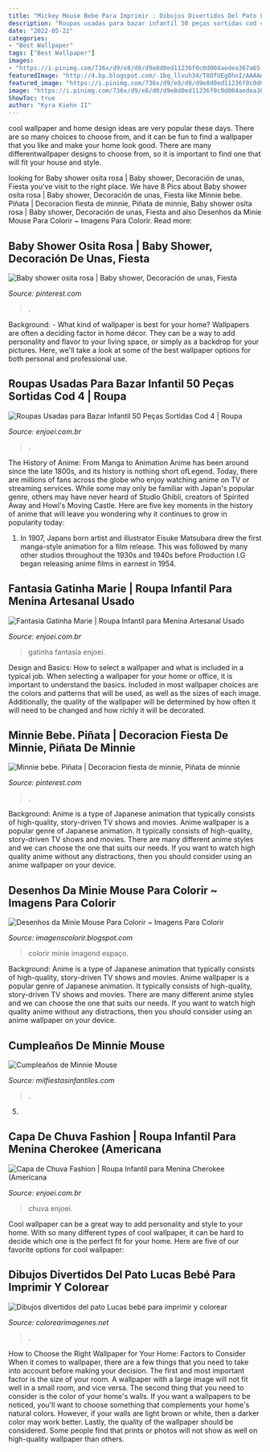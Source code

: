 ```yaml
---
title: "Mickey Mouse Bebe Para Imprimir : Dibujos Divertidos Del Pato Lucas Bebé Para Imprimir Y Colorear"
description: "Roupas usadas para bazar infantil 50 peças sortidas cod 4"
date: "2022-05-22"
categories:
- "Best Wallpaper"
tags: ["Best Wallpaper"]
images:
- "https://i.pinimg.com/736x/d9/e8/d0/d9e8d0ed11236f0c0d004aedea367a65.jpg"
featuredImage: "http://4.bp.blogspot.com/-1bq_llvuh34/T8OfUEg0hnI/AAAAAAAABF0/GVgPxHk2CCE/s1600/Minie+Mouse+Para+Colorir+%25286%2529.jpg"
featured_image: "https://i.pinimg.com/736x/d9/e8/d0/d9e8d0ed11236f0c0d004aedea367a65.jpg"
image: "https://i.pinimg.com/736x/d9/e8/d0/d9e8d0ed11236f0c0d004aedea367a65.jpg"
ShowToc: true
author: "Kyra Kiehn II"
---
```



cool wallpaper and home design ideas are very popular these days. There are so many choices to choose from, and it can be fun to find a wallpaper that you like and make your home look good. There are many differentwallpaper designs to choose from, so it is important to find one that will fit your house and style.

	

		
looking for Baby shower osita rosa | Baby shower, Decoración de unas, Fiesta you've visit to the right place. We have 8 Pics about Baby shower osita rosa | Baby shower, Decoración de unas, Fiesta like Minnie bebe. Piñata | Decoracion fiesta de minnie, Piñata de minnie, Baby shower osita rosa | Baby shower, Decoración de unas, Fiesta and also Desenhos da Minie Mouse Para Colorir ~ Imagens Para Colorir. Read more:
		
    
## Baby Shower Osita Rosa | Baby Shower, Decoración De Unas, Fiesta

<img loading=lazy src="https://i.pinimg.com/736x/d9/e8/d0/d9e8d0ed11236f0c0d004aedea367a65.jpg" onerror="this.onerror=null;this.src='https://tse4.mm.bing.net/th?id=OIP.xagL3H9jViA-m2Cypgy4VgHaJ2&amp;pid=15.1';" alt="Baby shower osita rosa | Baby shower, Decoración de unas, Fiesta">

_Source: pinterest.com_

>. 

	

Background: - What kind of wallpaper is best for your home?
Wallpapers are often a deciding factor in home décor. They can be a way to add personality and flavor to your living space, or simply as a backdrop for your pictures. Here, we'll take a look at some of the best wallpaper options for both personal and professional use.

    
## Roupas Usadas Para Bazar Infantil 50 Peças Sortidas Cod 4 | Roupa

<img loading=lazy src="https://photos.enjoei.com.br/roupas-usadas-para-bazar-infantil-50-pecas-sortidas-cod-4/1200xN/czM6Ly9waG90b3MuZW5qb2VpLmNvbS5ici9wcm9kdWN0cy8xMTU2MTYvMWJjM2FkYjExMjk5MTg4NDI0ZDdjMjM4YjE0ZDg3MmYuanBn" onerror="this.onerror=null;this.src='https://tse1.mm.bing.net/th?id=OIP.bQ7LM4EUAXv66KkbiUlKsAHaHQ&amp;pid=15.1';" alt="Roupas Usadas para Bazar Infantil 50 Peças Sortidas Cod 4 | Roupa">

_Source: enjoei.com.br_

>. 

	

The History of Anime: From Manga to Animation
Anime has been around since the late 1800s, and its history is nothing short ofLegend. Today, there are millions of fans across the globe who enjoy watching anime on TV or streaming services. While some may only be familiar with Japan's popular genre, others may have never heard of Studio Ghibli, creators of Spirited Away and Howl's Moving Castle. Here are five key moments in the history of anime that will leave you wondering why it continues to grow in popularity today:
1) In 1907, Japans born artist and illustrator Eisuke Matsubara drew the first manga-style animation for a film release. This was followed by many other studios throughout the 1930s and 1940s before Production I.G began releasing anime films in earnest in 1954.

    
## Fantasia Gatinha Marie | Roupa Infantil Para Menina Artesanal Usado

<img loading=lazy src="https://photos.enjoei.com.br/fantasia-gatinha-marie/1200xN/czM6Ly9waG90b3MuZW5qb2VpLmNvbS5ici9wcm9kdWN0cy84MzIzMjg1L2RkNDk1M2ViNmNiMDllNDZhYzFlZWY3NzU3MjE4OTA1LmpwZw" onerror="this.onerror=null;this.src='https://tse3.mm.bing.net/th?id=OIP.F1-4jWJsFlpgM3RHqugGdQHaJ4&amp;pid=15.1';" alt="Fantasia Gatinha Marie | Roupa Infantil para Menina Artesanal Usado">

_Source: enjoei.com.br_

>gatinha fantasia enjoei. 

	

Design and Basics: How to select a wallpaper and what is included in a typical job.
When selecting a wallpaper for your home or office, it is important to understand the basics. Included in most wallpaper choices are the colors and patterns that will be used, as well as the sizes of each image. Additionally, the quality of the wallpaper will be determined by how often it will need to be changed and how richly it will be decorated.

    
## Minnie Bebe. Piñata | Decoracion Fiesta De Minnie, Piñata De Minnie

<img loading=lazy src="https://i.pinimg.com/736x/dc/d2/df/dcd2df378a6b521c4c530b3ba342009a.jpg" onerror="this.onerror=null;this.src='https://tse1.mm.bing.net/th?id=OIP.bxnRqiYhgFj_RLpF6ftnjAHaPS&amp;pid=15.1';" alt="Minnie bebe. Piñata | Decoracion fiesta de minnie, Piñata de minnie">

_Source: pinterest.com_

>. 

	

Background: Anime is a type of Japanese animation that typically consists of high-quality, story-driven TV shows and movies.
Anime wallpaper is a popular genre of Japanese animation. It typically consists of high-quality, story-driven TV shows and movies. There are many different anime styles and we can choose the one that suits our needs. If you want to watch high quality anime without any distractions, then you should consider using an anime wallpaper on your device.

    
## Desenhos Da Minie Mouse Para Colorir ~ Imagens Para Colorir

<img loading=lazy src="http://4.bp.blogspot.com/-1bq_llvuh34/T8OfUEg0hnI/AAAAAAAABF0/GVgPxHk2CCE/s1600/Minie+Mouse+Para+Colorir+%25286%2529.jpg" onerror="this.onerror=null;this.src='https://tse2.mm.bing.net/th?id=OIP.8W5vp4U9yBM1Hc4i0UJbowHaKe&amp;pid=15.1';" alt="Desenhos da Minie Mouse Para Colorir ~ Imagens Para Colorir">

_Source: imagenscolorir.blogspot.com_

>colorir minie imagend espaço. 

	

Background: Anime is a type of Japanese animation that typically consists of high-quality, story-driven TV shows and movies.
Anime wallpaper is a popular genre of Japanese animation. It typically consists of high-quality, story-driven TV shows and movies. There are many different anime styles and we can choose the one that suits our needs. If you want to watch high quality anime without any distractions, then you should consider using an anime wallpaper on your device.

    
## Cumpleaños De Minnie Mouse

<img loading=lazy src="https://mm.milfiestasinfantiles.com/uploads/2012/05/cumpleanos-minnie-mouse-tarta.jpg" onerror="this.onerror=null;this.src='https://tse4.mm.bing.net/th?id=OIP.JwnOO0M3kaQE4NntDxDnfAHaJ5&amp;pid=15.1';" alt="Cumpleaños de Minnie Mouse">

_Source: milfiestasinfantiles.com_

>. 

	

5.

    
## Capa De Chuva Fashion | Roupa Infantil Para Menina Cherokee (Americana

<img loading=lazy src="https://photos.enjoei.com.br/capa-de-chuva-fashion/1200xN/czM6Ly9waG90b3MuZW5qb2VpLmNvbS5ici9wcm9kdWN0cy81NTU0MzgzLzQ5MGEyYzA1ZTIyYzY0ZjNiMTFiNjczYWZlMmUyYzU5LmpwZw" onerror="this.onerror=null;this.src='https://tse1.mm.bing.net/th?id=OIP.nqZDocLpn-MQnVdJusPQvwHaJ4&amp;pid=15.1';" alt="Capa de Chuva Fashion | Roupa Infantil para Menina Cherokee (Americana">

_Source: enjoei.com.br_

>chuva enjoei. 

	

Cool wallpaper can be a great way to add personality and style to your home. With so many different types of cool wallpaper, it can be hard to decide which one is the perfect fit for your home. Here are five of our favorite options for cool wallpaper: 

    
## Dibujos Divertidos Del Pato Lucas Bebé Para Imprimir Y Colorear

<img loading=lazy src="https://colorearimagenes.net/wp-content/uploads/2015/07/patolucas-bebe.jpg4_.jpg" onerror="this.onerror=null;this.src='https://tse1.mm.bing.net/th?id=OIP.a496aIT9I2LSOzw7MOMQ0gHaKX&amp;pid=15.1';" alt="Dibujos divertidos del pato Lucas bebé para imprimir y colorear">

_Source: colorearimagenes.net_

>. 

	

How to Choose the Right Wallpaper for Your Home: Factors to Consider
When it comes to wallpaper, there are a few things that you need to take into account before making your decision. The first and most important factor is the size of your room. A wallpaper with a large image will not fit well in a small room, and vice versa. 
The second thing that you need to consider is the color of your home's walls. If you want a wallpapers to be noticed, you'll want to choose something that complements your home's natural colors. However, if your walls are light brown or white, then a darker color may work better. 
Lastly, the quality of the wallpaper should be considered. Some people find that prints or photos will not show as well on high-quality wallpaper than others.

